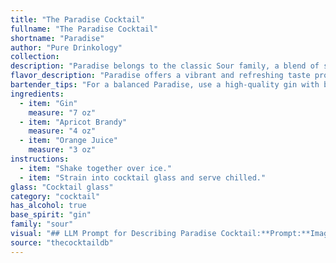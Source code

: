 ```yaml
---
title: "The Paradise Cocktail"
fullname: "The Paradise Cocktail"
shortname: "Paradise"
author: "Pure Drinkology"
collection:
description: "Paradise belongs to the classic Sour family, a blend of spirits, citrus juice, and sweetener.  While its exact origin is unclear, its combination of gin, apricot brandy, and orange juice suggests a 19th-century European influence, possibly drawing inspiration from the popularity of gin and brandy-based cocktails of the era. "
flavor_description: "Paradise offers a vibrant and refreshing taste profile. The gin provides a crisp, juniper-forward base, while the apricot brandy adds a touch of sweetness and a warm, fruity complexity. Orange juice contributes a bright, citrusy acidity that balances the sweetness and creates a harmonious blend. The overall experience is a delightful combination of refreshing citrus, fruity sweetness, and a subtle gin backbone. "
bartender_tips: "For a balanced Paradise, use a high-quality gin with botanicals that complement apricot.  A good apricot brandy adds sweetness and complexity, so don't skimp on quality there either.  Freshly squeezed orange juice is key - it's the base of the drink, so avoid store-bought.  Shake well with ice to chill and meld flavors, and strain into a chilled coupe glass.  A simple orange twist garnish adds a nice touch. "
ingredients:
  - item: "Gin"
    measure: "7 oz"
  - item: "Apricot Brandy"
    measure: "4 oz"
  - item: "Orange Juice"
    measure: "3 oz"
instructions:
  - item: "Shake together over ice."
  - item: "Strain into cocktail glass and serve chilled."
glass: "Cocktail glass"
category: "cocktail"
has_alcohol: true
base_spirit: "gin"
family: "sour"
visual: "## LLM Prompt for Describing Paradise Cocktail:**Prompt:**Imagine a cocktail named Paradise crafted with gin, apricot brandy, and orange juice.  Using vivid imagery and sensory details, describe the appearance of this cocktail. Consider:* **Color:** What shades of orange and yellow blend together? Is the color vibrant and bright, or muted and mellow?* **Texture:** Does the cocktail appear smooth and silky, or slightly cloudy with a subtle haze?* **Garnish:** What simple yet elegant garnish would complement the colors and flavors of the cocktail?* **Glassware:** In what type of glass would this cocktail be best served, and how does the shape enhance its aesthetic appeal?**Bonus:** * Describe the effect of sunlight or candlelight on the cocktail's appearance.* Imagine the cocktail being served at a tropical paradise setting. How would its appearance be enhanced by the surrounding environment? "
source: "thecocktaildb"
---
```



